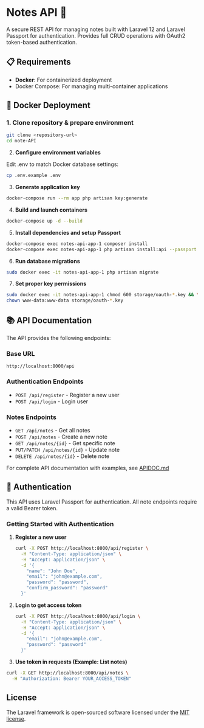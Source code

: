# Notes API 📝

A secure REST API for managing notes built with Laravel 12 and Laravel Passport for authentication. Provides full CRUD operations with OAuth2 token-based authentication.

## 📋 Requirements

- **Docker**: For containerized deployment
- Docker Compose: For managing multi-container applications

## 🚀 Docker Deployment

### 1. Clone repository & prepare environment
```bash
git clone <repository-url>
cd note-API
```


2. **Configure environment variables**

Edit .env to match Docker database settings:
```bash
cp .env.example .env
```


3. **Generate application key**
```bash
docker-compose run --rm app php artisan key:generate
```

4. **Build and launch containers**
```bash
docker-compose up -d --build
```

5. **Install dependencies and setup Passport**
```bash
docker-compose exec notes-api-app-1 composer install
docker-compose exec notes-api-app-1 php artisan install:api --passport
```

6. **Run database migrations**
```bash
sudo docker exec -it notes-api-app-1 php artisan migrate
```

7. **Set proper key permissions**
```bash
sudo docker exec -it notes-api-app-1 chmod 600 storage/oauth-*.key && \
chown www-data:www-data storage/oauth-*.key
```




## 📚 API Documentation

The API provides the following endpoints:

### Base URL
```
http://localhost:8000/api
```

### Authentication Endpoints
- `POST /api/register` - Register a new user
- `POST /api/login` - Login user

### Notes Endpoints
- `GET /api/notes` - Get all notes
- `POST /api/notes` - Create a new note
- `GET /api/notes/{id}` - Get specific note
- `PUT/PATCH /api/notes/{id}` - Update note
- `DELETE /api/notes/{id}` - Delete note

For complete API documentation with examples, see [APIDOC.md](APIDOC.md)

## 🔐 Authentication

This API uses Laravel Passport for authentication. All note endpoints require a valid Bearer token.

### Getting Started with Authentication

1. **Register a new user**
   ```bash
   curl -X POST http://localhost:8000/api/register \
     -H "Content-Type: application/json" \
     -H "Accept: application/json" \
     -d '{
       "name": "John Doe",
       "email": "john@example.com",
       "password": "password",
       "confirm_password": "password"
     }'
   ```

2. **Login to get access token**
   ```bash
   curl -X POST http://localhost:8000/api/login \
     -H "Content-Type: application/json" \
     -H "Accept: application/json" \
     -d '{
       "email": "john@example.com",
       "password": "password"
     }'
   ```

3. **Use token in requests (Example: List notes)**
```bash
curl -X GET http://localhost:8000/api/notes \
  -H "Authorization: Bearer YOUR_ACCESS_TOKEN"
```

## License

The Laravel framework is open-sourced software licensed under the [MIT license](https://opensource.org/licenses/MIT).
#
